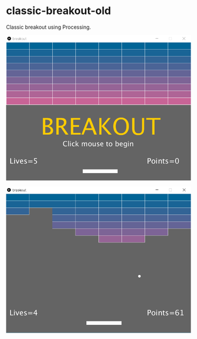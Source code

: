 # classic-breakout-old
Classic breakout using Processing.

![screenshot](breakout.png)

![screenshot](breakout2.png)
